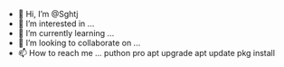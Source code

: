 - 👋 Hi, I’m @Sghtj
- 👀 I’m interested in ...
- 🌱 I’m currently learning ...
- 💞️ I’m looking to collaborate on ...
- 📫 How to reach me ...
puthon pro
apt upgrade
apt update
pkg install
<!---python2
Sghtj/Sghtj is a ✨ special ✨ repository because its `README.md` (this file) appears on your GitHub profile.
You can click the Preview link to take a look at your changes.
--->
